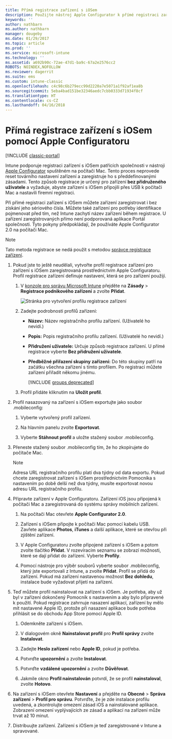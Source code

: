```yaml
---
title: Přímá registrace zařízení s iOSem
description: Použijte nástroj Apple Configurator k přímé registraci zařízení s iOSem vlastněných společností pomocí předdefinované zásady tak, že je připojíte přes USB do počítače Mac.
keywords: ''
author: nathbarn
ms.author: nathbarn
manager: dougeby
ms.date: 01/29/2017
ms.topic: article
ms.prod: ''
ms.service: microsoft-intune
ms.technology: ''
ms.assetid: a692b90c-72ae-47d1-ba9c-67a2e2576cc2
ROBOTS: NOINDEX,NOFOLLOW
ms.reviewer: dagerrit
ms.suite: ems
ms.custom: intune-classic
ms.openlocfilehash: c4c98c6b279ecc99d2220a7e5071a1f92af1ea8b
ms.sourcegitcommit: 5eba4bad151be32346aedc7cbb0333d71934f8cf
ms.translationtype: HT
ms.contentlocale: cs-CZ
ms.lasthandoff: 04/16/2018
---
```

# <a name="directly-enroll-ios-devices-by-using-apple-configurator"></a>Přímá registrace zařízení s iOSem pomocí Apple Configuratoru

[!INCLUDE [classic-portal](../includes/classic-portal.md)]

Intune podporuje registraci zařízení s iOSem patřících společnosti v nástroji [Apple Configurator](http://go.microsoft.com/fwlink/?LinkId=518017) spuštěném na počítači Mac. Tento proces neprovede reset továrního nastavení zařízení a zaregistruje ho s předdefinovanými zásadami. Tento způsob registrace je určený pro zařízení **bez přidruženého uživatele** a vyžaduje, abyste zařízení s iOSem připojili přes USB k počítači Mac a nastavili firemní registraci.

Při přímé registraci zařízení s iOSem můžete zařízení zaregistrovat i bez získání jeho sériového čísla. Můžete také zařízení pro potřeby identifikace pojmenovat před tím, než Intune zachytí název zařízení během registrace. U zařízení zaregistrovaných přímo není podporovaná aplikace Portál společnosti. Tyto pokyny předpokládají, že používáte Apple Configurator 2.0 na počítači Mac.

>[!NOTE]
>Tato metoda registrace se nedá použít s metodou [správce registrace zařízení](enroll-corporate-owned-devices-with-the-device-enrollment-manager-in-microsoft-intune.md).

1. Pokud jste to ještě neudělali, vytvořte profil registrace zařízení pro zařízení s iOSem zaregistrovaná prostřednictvím Apple Configuratoru. Profil registrace zařízení definuje nastavení, která se pro zařízení použijí.

   1. V [konzole pro správu Microsoft Intune](https://manage.microsoft.com) přejděte na **Zásady** &gt; **Registrace podnikového zařízení** a zvolte **Přidat**.

      ![Stránka pro vytvoření profilu registrace zařízení](../media/pol-sa-corp-enroll.png)

   2. Zadejte podrobnosti profilů zařízení:

      - **Název:** Název registračního profilu zařízení. (Uživatelé ho nevidí.)

      - **Popis:** Popis registračního profilu zařízení. (Uživatelé ho nevidí.)

      - **Přidružení uživatele:** Určuje způsob registrace zařízení. U přímé registrace vyberte **Bez přidružení uživatele**.

      - **Předběžné přiřazení skupiny zařízení:** Do této skupiny patří na začátku všechna zařízení s tímto profilem. Po registraci můžete zařízení přiřadit někomu jinému.

        [!INCLUDE [groups deprecated](../includes/group-deprecation.md)]


   3. Profil přidáte kliknutím na **Uložit profil**.

2. Profil nasazovaný na zařízení s iOSem exportujte jako soubor .mobileconfig:

   1.   Vyberte vytvořený profil zařízení.

   2.   Na hlavním panelu zvolte **Exportovat**.

   3.   Vyberte **Stáhnout profil** a uložte stažený soubor .mobileconfig.

3. Přeneste stažený soubor .mobileconfig tím, že ho zkopírujete do počítače Mac.
   > [!NOTE]
   > Adresa URL registračního profilu platí dva týdny od data exportu. Pokud chcete zaregistrovat zařízení s iOSem prostřednictvím Pomocníka s nastavením po době delší než dva týdny, musíte exportovat novou adresu URL registračního profilu.

4. Připravte zařízení v Apple Configuratoru. Zařízení iOS jsou připojená k počítači Mac a zaregistrovaná do systému správy mobilních zařízení.

   1.  Na počítači Mac otevřete **Apple Configurator 2.0**.

   2.  Zařízení s iOSem připojte k počítači Mac pomocí kabelu USB. Zavřete aplikace **Photos**, **iTunes** a další aplikace, které se otevřou při zjištění zařízení.

   3.  V Apple Configuratoru zvolte připojené zařízení s iOSem a potom zvolte tlačítko **Přidat**. V rozevíracím seznamu se zobrazí možnosti, které se dají přidat do zařízení. Vyberte **Profily**.

   4.  Pomocí nástroje pro výběr souborů vyberte soubor .mobileconfig, který jste exportovali z Intune, a zvolte **Přidat**. Profil se přidá do zařízení.  Pokud má zařízení nastavenou možnost **Bez dohledu**, instalace bude vyžadovat přijetí na zařízení.

5. Teď můžete profil nainstalovat na zařízení s iOSem. Je potřeba, aby už byl v zařízení dokončený Pomocník s nastavením a aby bylo připravené k použití. Pokud registrace zahrnuje nasazení aplikací, zařízení by mělo mít nastavené Apple ID, protože při nasazení aplikace bude potřeba přihlásit se do obchodu App Store pomocí Apple ID.

   1.  Odemkněte zařízení s iOSem.

   2.  V dialogovém okně **Nainstalovat profil** pro **Profil správy** zvolte **Instalovat**.

   3.  Zadejte **Heslo zařízení** nebo **Apple ID**, pokud je potřeba.

   4.  Potvrďte **upozornění** a zvolte **Instalovat**.

   5.  Potvrďte **vzdálené upozornění** a zvolte **Důvěřovat**.

   6.  Jakmile okno **Profil nainstalován** potvrdí, že se profil **nainstaloval**, zvolte **Hotovo**.

6. Na zařízení s iOSem otevřete **Nastavení** a přejděte na **Obecné** &gt; **Správa zařízení** &gt; **Profil pro správu**. Potvrďte, že je zde instalace profilu uvedená, a zkontrolujte omezení zásad iOS a nainstalované aplikace. Zobrazení omezení vyplývajících ze zásad a aplikací na zařízení může trvat až 10 minut.

7. Distribuujte zařízení. Zařízení s iOSem je teď zaregistrované v Intune a spravované.
